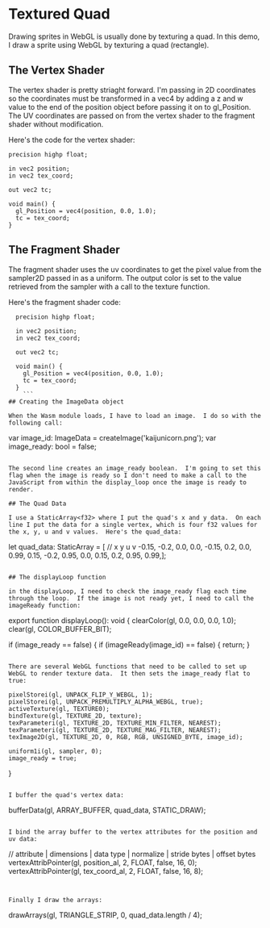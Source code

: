 # Textured Quad

Drawing sprites in WebGL is usually done by texturing a quad.  In this demo, I draw a sprite using WebGL by texturing a quad (rectangle).

## The Vertex Shader

The vertex shader is pretty striaght forward.  I'm passing in 2D coordinates so the coordinates must be transformed in a vec4 by adding a z and w value to the end of the position object before passing it on to gl_Position.  The UV coordinates are passed on from the vertex shader to the fragment shader without modification. 

Here's the code for the vertex shader:
```
precision highp float;

in vec2 position;
in vec2 tex_coord;

out vec2 tc;
  
void main() {
  gl_Position = vec4(position, 0.0, 1.0);
  tc = tex_coord;
}
```
## The Fragment Shader

The fragment shader uses the uv coordinates to get the pixel value from the sampler2D passed in as a uniform.  The output color is set to the value retrieved from the sampler with a call to the texture function.  

Here's the fragment shader code:
```
  precision highp float;

  in vec2 position;
  in vec2 tex_coord;

  out vec2 tc;
  
  void main() {
    gl_Position = vec4(position, 0.0, 1.0);
    tc = tex_coord;
  }
	```
## Creating the ImageData object

When the Wasm module loads, I have to load an image.  I do so with the following call:

```
var image_id: ImageData = createImage('kaijunicorn.png');
var image_ready: bool = false;
```

The second line creates an image_ready boolean.  I'm going to set this flag when the image is ready so I don't need to make a call to the JavaScript from within the display_loop once the image is ready to render.  

## The Quad Data

I use a StaticArray<f32> where I put the quad's x and y data.  On each line I put the data for a single vertex, which is four f32 values for the x, y, u and v values.  Here's the quad_data:

```
let quad_data: StaticArray<f32> = [
// x      y    u     v
  -0.15, -0.2, 0.0,  0.0,
  -0.15,  0.2, 0.0,  0.99,
  0.15,  -0.2, 0.95, 0.0,
  0.15,   0.2, 0.95, 0.99,];
```

## The displayLoop function

in the displayLoop, I need to check the image_ready flag each time through the loop.  If the image is not ready yet, I need to call the imageReady function:

```
export function displayLoop(): void {
  clearColor(gl, 0.0, 0.0, 0.0, 1.0);
  clear(gl, COLOR_BUFFER_BIT);

  if (image_ready == false) {
    if (imageReady(image_id) == false) {
      return;
    }
```

There are several WebGL functions that need to be called to set up WebGL to render texture data.  It then sets the image_ready flat to true:

```
    pixelStorei(gl, UNPACK_FLIP_Y_WEBGL, 1);
    pixelStorei(gl, UNPACK_PREMULTIPLY_ALPHA_WEBGL, true);
    activeTexture(gl, TEXTURE0);
    bindTexture(gl, TEXTURE_2D, texture);
    texParameteri(gl, TEXTURE_2D, TEXTURE_MIN_FILTER, NEAREST);
    texParameteri(gl, TEXTURE_2D, TEXTURE_MAG_FILTER, NEAREST);
    texImage2D(gl, TEXTURE_2D, 0, RGB, RGB, UNSIGNED_BYTE, image_id);

    uniform1i(gl, sampler, 0);
    image_ready = true;
  }
```

I buffer the quad's vertex data:
```
  bufferData<f32>(gl, ARRAY_BUFFER, quad_data, STATIC_DRAW);
```

I bind the array buffer to the vertex attributes for the position and uv data:
```
  // attribute |  dimensions | data type | normalize | stride bytes | offset bytes
  vertexAttribPointer(gl, position_al, 2, FLOAT, false, 16, 0);
  vertexAttribPointer(gl, tex_coord_al, 2, FLOAT, false, 16, 8);

```


Finally I draw the arrays:
```
  drawArrays(gl, TRIANGLE_STRIP, 0, quad_data.length / 4);

```

